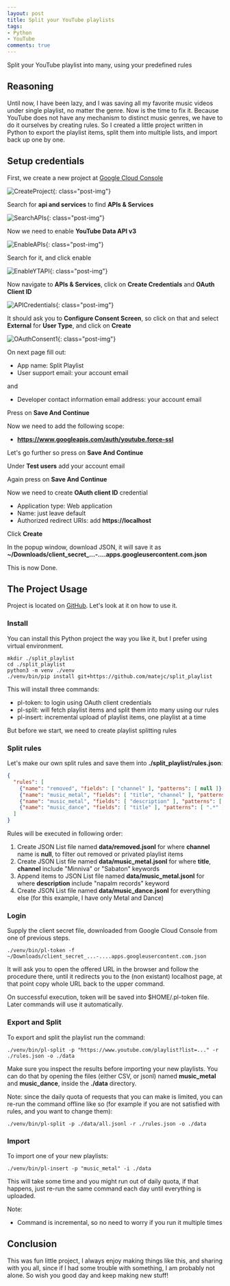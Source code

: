 ```yaml
---
layout: post
title: Split your YouTube playlists
tags:
- Python
- YouTube
comments: true
---
```


Split your YouTube playlist into many, using your predefined rules


## Reasoning

Until now, I have been lazy, and I was saving all my favorite music videos under single playlist, no matter the genre.
Now is the time to fix it.
Because YouTube does not have any mechanism to distinct music genres, we have to do it ourselves by creating rules.
So I created a little project written in Python to export the playlist items, split them into multiple lists, and import back up one by one.


## Setup credentials

First, we create a new project at [Google Cloud Console](https://console.cloud.google.com)

![CreateProject](/img/post/split-playlist/CreateProject.png){: class="post-img"}

Search for **api and services** to find **APIs & Services**

![SearchAPIs](/img/post/split-playlist/SearchAPIs.png){: class="post-img"}

Now we need to enable **YouTube Data API v3**

![EnableAPIs](/img/post/split-playlist/EnableAPIs.png){: class="post-img"}

Search for it, and click enable

![EnableYTAPI](/img/post/split-playlist/EnableYTAPI.png){: class="post-img"}

Now navigate to **APIs & Services**, click on **Create Credentials** and **OAuth Client ID**

![APICredentials](/img/post/split-playlist/APICredentials.png){: class="post-img"}

It should ask you to **Configure Consent Screen**, so click on that and select **External** for **User Type**, and click on **Create**

![OAuthConsent1](/img/post/split-playlist/OAuthConsent1.png){: class="post-img"}

On next page fill out:

- App name: Split Playlist
- User support email: your account email

and

- Developer contact information email address: your account email

Press on **Save And Continue**

Now we need to add the following scope:

- **https://www.googleapis.com/auth/youtube.force-ssl**

Let's go further so press on **Save And Continue**

Under **Test users** add your account email

Again press on **Save And Continue**

Now we need to create **OAuth client ID** credential

- Application type: Web application
- Name: just leave default
- Authorized redirect URIs: add **https://localhost**

Click **Create**

In the popup window, download JSON, it will save it as **~/Downloads/client_secret_...-....apps.googleusercontent.com.json**

This is now Done.

## The Project Usage

Project is located on [GitHub](https://github.com/matejc/split_playlist).
Let's look at it on how to use it.

### Install

You can install this Python project the way you like it, but I prefer using virtual environment.

```shell
mkdir ./split_playlist
cd ./split_playlist
python3 -m venv ./venv
./venv/bin/pip install git+https://github.com/matejc/split_playlist
```

This will install three commands:

- pl-token: to login using OAuth client credentials
- pl-split: will fetch playlist items and split them into many using our rules
- pl-insert: incremental upload of playlist items, one playlist at a time

But before we start, we need to create playlist splitting rules


### Split rules

Let's make our own split rules and save them into **./split_playlist/rules.json**:

```json
{
  "rules": [
    {"name": "removed", "fields": [ "channel" ], "patterns": [ null ]},
    {"name": "music_metal", "fields": [ "title", "channel" ], "patterns": [ "Minniva", "Sabaton" ] },
    {"name": "music_metal", "fields": [ "description" ], "patterns": [ "napalm records" ]},
    {"name": "music_dance", "fields": [ "title" ], "patterns": [ ".*" ]}
  ]
}
```

Rules will be executed in following order:

1. Create JSON List file named **data/removed.jsonl** for where **channel** name is **null**, to filter out removed or privated playlist items
2. Create JSON List file named **data/music_metal.jsonl** for where **title**, **channel** include "Minniva" or "Sabaton" keywords
3. Append items to JSON List file named **data/music_metal.jsonl** for where **description** include "napalm records" keyword
4. Create JSON List file named **data/music_dance.jsonl** for everything else (for this example, I have only Metal and Dance)


### Login

Supply the client secret file, downloaded from Google Cloud Console from one of previous steps.

```shell
./venv/bin/pl-token -f ~/Downloads/client_secret_...-....apps.googleusercontent.com.json
```

It will ask you to open the offered URL in the browser and follow the procedure there, until it redirects you to the (non existant) localhost page, at that point copy whole URL back to the upper command.

On successful execution, token will be saved into $HOME/.pl-token file. Later commands will use it automatically.


### Export and Split

To export and split the playlist run the command:

```shell
./venv/bin/pl-split -p "https://www.youtube.com/playlist?list=..." -r ./rules.json -o ./data
```

Make sure you inspect the results before importing your new playlists. You can do that by opening the files (either CSV, or jsonl) named **music_metal** and **music_dance**, inside the **./data** directory.

Note: since the daily quota of requests that you can make is limited, you can re-run the command offline like so (for example if you are not satisfied with rules, and you want to change them):

```shell
./venv/bin/pl-split -p ./data/all.jsonl -r ./rules.json -o ./data
```

### Import

To import one of your new playlists:

```shell
./venv/bin/pl-insert -p "music_metal" -i ./data
```

This will take some time and you might run out of daily quota, if that happens, just re-run the same command each day until everything is uploaded.

Note:

- Command is incremental, so no need to worry if you run it multiple times


## Conclusion

This was fun little project, I always enjoy making things like this, and sharing with you all, since if I had some trouble with something, I am probably not alone.
So wish you good day and keep making new stuff!
